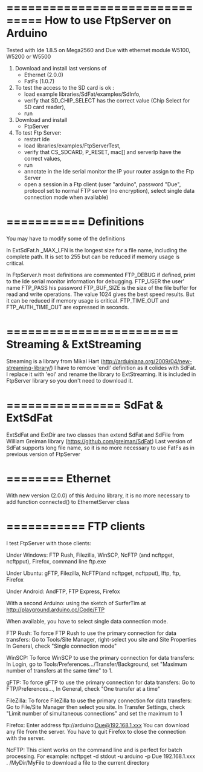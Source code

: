 ===============================
How to use FtpServer on Arduino
===============================

Tested with Ide 1.8.5 on Mega2560 and Due with ethernet module W5100, W5200 or W5500

1) Download and install last versions of
   - Ethernet (2.0.0)
   - FatFs (1.0.7) 
2) To test the access to the SD card is ok :
   - load example libraries/SdFat/examples/SdInfo,
   - verify that SD_CHIP_SELECT has the correct value (Chip Select for SD card reader),
   - run
3) Download and install
   - FtpServer
4) To test Ftp Server:
   - restart ide
   - load libraries/examples/FtpServerTest,
   - verify that CS_SDCARD, P_RESET, mac[] and serverIp have the correct values,
   - run
   - annotate in the Ide serial monitor the IP your router assign to the Ftp Server
   - open a session in a Ftp client (user "arduino", password "Due",
       protocol set to normal FTP server (no encryption),
       select single data connection mode when available)

===========
Definitions
===========

You may have to modify some of the definitions

In ExtSdFat.h
  _MAX_LFN  is the longest size for a file name, including the complete path.
            It is set to 255 but can be reduced if memory usage is critical.
  
In FtpServer.h most definitions are commented
  FTP_DEBUG if defined, print to the Ide serial monitor information for debugging.
  FTP_USER  the user' name
  FTP_PASS  his password
  FTP_BUF_SIZE is the size of the file buffer for read and write operations.
               The value 1024 gives the best speed results.
               But it can be reduced if memory usage is critical.
  FTP_TIME_OUT and FTP_AUTH_TIME_OUT are expressed in seconds.
       
========================
Streaming & ExtStreaming       
========================

Streaming is a library from Mikal Hart (http://arduiniana.org/2009/04/new-streaming-library/)
I have to remove 'endl' definition as it colides with SdFat.
I replace it with 'eol' and rename the library to ExtStreaming.
It is included in FtpServer library so you don't need to download it.

================
SdFat & ExtSdFat
================

ExtSdFat and ExtDir are two classes than extend SdFat and SdFile from William Greiman library
(https://github.com/greiman/SdFat)
Last version of SdFat supports long file name, so it is no more necessary to use FatFs as in
  previous version of FtpServer

========
Ethernet
========

With new version (2.0.0) of this Arduino library, it is no more necessary to add function
connected() to EthernetServer class

===========
FTP clients
===========

I test FtpServer with those clients:

Under Windows:
  FTP Rush, Filezilla, WinSCP, NcFTP (and ncftpget, ncftpput), Firefox, command line ftp.exe
  
Under Ubuntu:
  gFTP, Filezilla, NcFTP(and ncftpget, ncftpput), lftp, ftp, Firefox
  
Under Android:
  AndFTP, FTP Express, Firefox
  
With a second Arduino:
  using the sketch of SurferTim at http://playground.arduino.cc/Code/FTP

When available, you have to select single data connection mode.

FTP Rush:
To force FTP Rush to use the primary connection for data transfers:
Go to Tools/Site Manager, right-select you site and Site Properties
In General, check "Single connection mode"

WinSCP:
To force WinSCP to use the primary connection for data transfers:
In Login, go to Tools/Preferences.../Transfer/Background,
  set "Maximum number of transfers at the same time" to 1.

gFTP:
To force gFTP to use the primary connection for data transfers:
Go to FTP/Preferences...,
In General, check "One transfer at a time"
  
FileZilla:
To force FileZilla to use the primary connection for data transfers:
Go to File/Site Manager then select you site.
In Transfer Settings, check "Limit number of simultaneous connections" and set the maximum to 1

Firefox:
Enter address ftp://arduino:Due@192.168.1.xxx
You can download any file from the server.
You have to quit Firefox to close the connection with the server.

NcFTP:
This client works on the command line and is perfect for batch processing.
For example:
  ncftpget -d stdout -u arduino -p Due 192.168.1.xxx . /MyDir/MyFile
  to download a file to the current directory